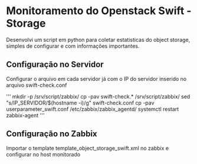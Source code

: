 # Monitoramento do Openstack Swift - Storage

Desenvolvi um script em python para coletar estatisticas do object storage, simples de configurar e com informações importantes.

## Configuração no Servidor

Configurar o arquivo em cada servidor já com o IP do servidor inserido no arquivo swift-check.conf

'''
mkdir -p /srv/script/zabbix/
cp -pav swift-check.* /srv/script/zabbix/
sed "s/IP_SERVIDOR/$(hostname -i)/g" swift-check.conf
cp -pav userparameter_swift.conf /etc/zabbix/zabbix_agentd/
systemctl restart zabbix-agent
'''


## Configuração no Zabbix

Importar o template template_object_storage_swift.xml no zabbix e configurar no host monitorado
